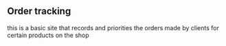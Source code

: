 ## Order tracking 
this is a basic site that records and priorities the orders made by clients for certain products on the shop
